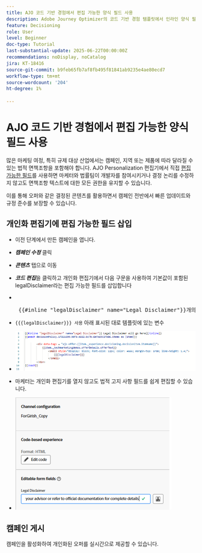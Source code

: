 ```yaml
---
title: AJO 코드 기반 경험에서 편집 가능한 양식 필드 사용
description: Adobe Journey Optimizer의 코드 기반 경험 템플릿에서 인라인 양식 필드를 사용하여 편집 가능한 콘텐츠 블록을 생성하여 마케터에게 동적이고 재사용 가능한 캠페인 콘텐츠를 제공하는 방법에 대해 알아봅니다.
feature: Decisioning
role: User
level: Beginner
doc-type: Tutorial
last-substantial-update: 2025-06-22T00:00:00Z
recommendations: noDisplay, noCatalog
jira: KT-18416
source-git-commit: b9feb65fb7af8fb495f81841ab9235e4ae80ecd7
workflow-type: tm+mt
source-wordcount: '204'
ht-degree: 1%

---
```


# AJO 코드 기반 경험에서 편집 가능한 양식 필드 사용

많은 마케팅 여정, 특히 규제 대상 산업에서는 캠페인, 지역 또는 제품에 따라 달라질 수 있는 법적 면책조항을 포함해야 합니다. AJO Personalization 편집기에서 직접 [편집 가능한 필드](https://experienceleague.adobe.com/ko/docs/journey-optimizer-learn/tutorials/channels/code-based-experience-channel/form-fields-in-code-based-experiences)를 사용하면 마케터와 법률팀이 개발자를 참여시키거나 결정 논리를 수정하지 않고도 면책조항 텍스트에 대한 모든 권한을 유지할 수 있습니다.

이를 통해 오퍼와 같은 결정된 콘텐츠를 활용하면서 캠페인 전반에서 빠른 업데이트와 규정 준수를 보장할 수 있습니다.

## 개인화 편집기에 편집 가능한 필드 삽입

- 이전 단계에서 만든 캠페인을 엽니다.
- _&#x200B;**캠페인 수정**&#x200B;_ 클릭
- _&#x200B;**콘텐츠**&#x200B;_ 탭으로 이동
- _&#x200B;**코드 편집**&#x200B;_&#x200B;을 클릭하고 개인화 편집기에서 다음 구문을 사용하여 기본값이 포함된 legalDisclaimer라는 편집 가능한 필드를 삽입합니다

- &#x200B;
  <pre> {{#inline "legalDisclaimer" name="Legal Disclaimer"}}개의 법적 면책조항은 {{/inline}}에 적용됩니다.  </pre>

- <code>{{{legalDisclaimer}}} 사용</code> 아래 표시된 대로 템플릿에 있는 변수

- ![편집 가능한 필드](assets/editable-fields.png)

- 마케터는 개인화 편집기를 열지 않고도 법적 고지 사항 필드를 쉽게 편집할 수 있습니다.
- ![editable-field-marketer](assets/editable-field-marketer-view.png)



## 캠페인 게시

캠페인을 활성화하여 개인화된 오퍼를 실시간으로 제공할 수 있습니다.

